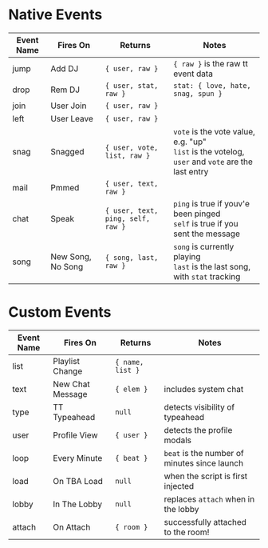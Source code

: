 # Native Events

Event Name | Fires On | Returns | Notes
---------- | -------- | ------- | -----
jump | Add DJ | `{ user, raw }` | `{ raw }` is the raw tt event data
drop | Rem DJ | `{ user, stat, raw }` | `stat: { love, hate, snag, spun }`
join | User Join | `{ user, raw }` |
left | User Leave | `{ user, raw }` |
snag | Snagged | `{ user, vote, list, raw }` | `vote` is the vote value, e.g. "up"<br />`list` is the votelog, `user` and `vote` are the last entry |
mail | Pmmed | `{ user, text, raw }` | 
chat | Speak | `{ user, text, ping, self, raw }` | `ping` is true if youv'e been pinged<br />`self` is true if you sent the message | 
song | New Song, No Song | `{ song, last, raw }` | `song` is currently playing<br />`last` is the last song, with `stat` tracking | 

# Custom Events

Event Name | Fires On | Returns | Notes
---------- | -------- | ------- | -----
list | Playlist Change | `{ name, list }` | 
text | New Chat Message | `{ elem }` | includes system chat
type | TT Typeahead | `null` | detects visibility of typeahead
user | Profile View | `{ user }` | detects the profile modals
loop | Every Minute | `{ beat }` | `beat` is the number of minutes since launch |
load | On TBA Load | `null` | when the script is first injected
lobby | In The Lobby | `null` | replaces `attach` when in the lobby
attach | On Attach | `{ room }` | successfully attached to the room! | 